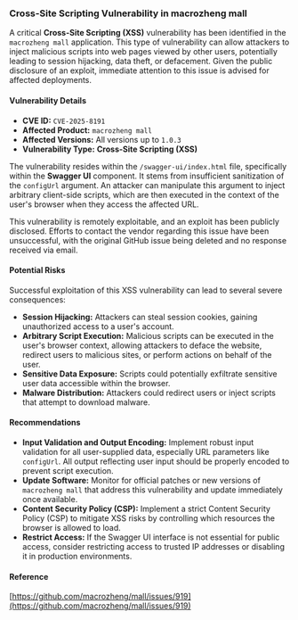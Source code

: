### Cross-Site Scripting Vulnerability in macrozheng mall

A critical **Cross-Site Scripting (XSS)** vulnerability has been identified in the `macrozheng mall` application. This type of vulnerability can allow attackers to inject malicious scripts into web pages viewed by other users, potentially leading to session hijacking, data theft, or defacement. Given the public disclosure of an exploit, immediate attention to this issue is advised for affected deployments.

#### Vulnerability Details

*   **CVE ID:** `CVE-2025-8191`
*   **Affected Product:** `macrozheng mall`
*   **Affected Versions:** All versions up to `1.0.3`
*   **Vulnerability Type:** **Cross-Site Scripting (XSS)**

The vulnerability resides within the `/swagger-ui/index.html` file, specifically within the **Swagger UI** component. It stems from insufficient sanitization of the `configUrl` argument. An attacker can manipulate this argument to inject arbitrary client-side scripts, which are then executed in the context of the user's browser when they access the affected URL.

This vulnerability is remotely exploitable, and an exploit has been publicly disclosed. Efforts to contact the vendor regarding this issue have been unsuccessful, with the original GitHub issue being deleted and no response received via email.

#### Potential Risks

Successful exploitation of this XSS vulnerability can lead to several severe consequences:

*   **Session Hijacking:** Attackers can steal session cookies, gaining unauthorized access to a user's account.
*   **Arbitrary Script Execution:** Malicious scripts can be executed in the user's browser context, allowing attackers to deface the website, redirect users to malicious sites, or perform actions on behalf of the user.
*   **Sensitive Data Exposure:** Scripts could potentially exfiltrate sensitive user data accessible within the browser.
*   **Malware Distribution:** Attackers could redirect users or inject scripts that attempt to download malware.

#### Recommendations

*   **Input Validation and Output Encoding:** Implement robust input validation for all user-supplied data, especially URL parameters like `configUrl`. All output reflecting user input should be properly encoded to prevent script execution.
*   **Update Software:** Monitor for official patches or new versions of `macrozheng mall` that address this vulnerability and update immediately once available.
*   **Content Security Policy (CSP):** Implement a strict Content Security Policy (CSP) to mitigate XSS risks by controlling which resources the browser is allowed to load.
*   **Restrict Access:** If the Swagger UI interface is not essential for public access, consider restricting access to trusted IP addresses or disabling it in production environments.

#### Reference

[https://github.com/macrozheng/mall/issues/919](https://github.com/macrozheng/mall/issues/919)